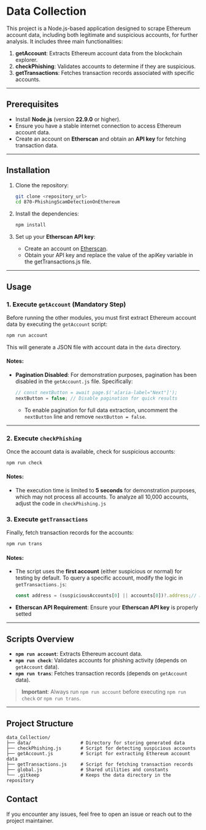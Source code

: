 
# Data Collection

This project is a Node.js-based application designed to scrape Ethereum account data, including both legitimate and suspicious accounts, for further analysis. It includes three main functionalities:

1. **getAccount**: Extracts Ethereum account data from the blockchain explorer.
2. **checkPhishing**: Validates accounts to determine if they are suspicious.
3. **getTransactions**: Fetches transaction records associated with specific accounts.

---

## **Prerequisites**

- Install **Node.js** (version **22.9.0** or higher).
- Ensure you have a stable internet connection to access Ethereum account data.
- Create an account on **Etherscan** and obtain an **API key** for fetching transaction data.

---

## **Installation**

1. Clone the repository:
   ```bash
   git clone <repository_url>
   cd 870-PhishingScamDetectionOnEthereum
   ```

2. Install the dependencies:
   ```bash
   npm install
   ```

3. Set up your **Etherscan API key**:
   - Create an account on [Etherscan](https://etherscan.io/).
   - Obtain your API key and replace the value of the apiKey variable in the getTransactions.js file.

---

## **Usage**

### **1. Execute `getAccount` (Mandatory Step)**
Before running the other modules, you must first extract Ethereum account data by executing the `getAccount` script:

```bash
npm run account
```

This will generate a JSON file with account data in the `data` directory.

#### **Notes**:
- **Pagination Disabled**: For demonstration purposes, pagination has been disabled in the `getAccount.js` file. Specifically:
  ```javascript
  // const nextButton = await page.$('a[aria-label="Next"]');
  nextButton = false; // Disable pagination for quick results
  ```
  - To enable pagination for full data extraction, uncomment the `nextButton` line and remove `nextButton = false`.

---

### **2. Execute `checkPhishing`**
Once the account data is available, check for suspicious accounts:

```bash
npm run check
```

#### **Notes**:
- The execution time is limited to **5 seconds** for demonstration purposes, which may not process all accounts. To analyze all 10,000 accounts, adjust the code in `checkPhishing.js`


### **3. Execute `getTransactions`**
Finally, fetch transaction records for the accounts:

```bash
npm run trans
```

#### **Notes**:
- The script uses the **first account** (either suspicious or normal) for testing by default. To query a specific account, modify the logic in `getTransactions.js`:
  ```javascript
  const address = (suspiciousAccounts[0] || accounts[0])?.address;// Modify as needed
  ```
- **Etherscan API Requirement**: Ensure your **Etherscan API key** is properly setted

---

## **Scripts Overview**

- **`npm run account`**: Extracts Ethereum account data.
- **`npm run check`**: Validates accounts for phishing activity (depends on `getAccount` data).
- **`npm run trans`**: Fetches transaction records (depends on `getAccount` data).

> **Important**: Always run `npm run account` before executing `npm run check` or `npm run trans`.

---

## **Project Structure**

```plaintext
data_Collection/
├── data/                  # Directory for storing generated data
├── checkPhishing.js       # Script for detecting suspicious accounts
├── getAccount.js          # Script for extracting Ethereum account data
├── getTransactions.js     # Script for fetching transaction records
├── global.js              # Shared utilities and constants
└── .gitkeep               # Keeps the data directory in the repository
```


## **Contact**

If you encounter any issues, feel free to open an issue or reach out to the project maintainer.
